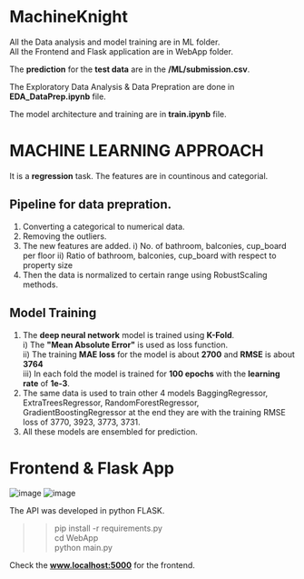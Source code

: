 # MachineKnight

All the Data analysis and model training are in ML folder. <br>
All the Frontend and Flask application are in WebApp folder.

The **prediction** for the **test data** are in the **/ML/submission.csv**.<br>

The Exploratory Data Analysis & Data Prepration are done in **EDA_DataPrep.ipynb** file.<br>

The model architecture and training are in **train.ipynb** file.


# MACHINE LEARNING APPROACH
It is a **regression** task. The features are in countinous and categorial.

## Pipeline for data prepration.
1. Converting a categorical to numerical data.
2. Removing the outliers.
3. The new features are added.
    i) No. of bathroom, balconies, cup_board per floor
    ii) Ratio of bathroom, balconies, cup_board with respect to property size
4. Then the data is normalized to certain range using RobustScaling methods.

## Model Training
1. The **deep neural network** model is trained using **K-Fold**.<br>
    i)  The **"Mean Absolute Error"** is used as loss function.<br>
    ii) The training **MAE loss** for the model is about **2700** and **RMSE** is about **3764**<br>
    iii) In each fold the model is trained for **100 epochs** with the **learning rate** of **1e-3**.<br>
2. The same data is used to train other 4 models BaggingRegressor, ExtraTreesRegressor, RandomForestRegressor, GradientBoostingRegressor at the end they are with the training RMSE loss of 3770, 3923, 3773, 3731.
3. All these models are ensembled for prediction.

# Frontend & Flask App
![image](https://user-images.githubusercontent.com/65155327/188319177-e2088d37-078d-4f67-8694-fdc77acc6443.png)
![image](https://user-images.githubusercontent.com/65155327/188319213-86e9d791-e6ad-43f2-aed9-cd17c4646007.png)

The API was developed in python FLASK.<br>

>> pip install -r requirements.py <br>
>> cd WebApp <br>
>> python main.py<br>

Check the **www.localhost:5000** for the frontend.
